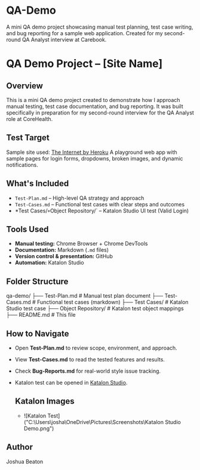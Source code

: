 # QA-Demo
A mini QA demo project showcasing manual test planning, test case writing, and bug reporting for a sample web application. Created for my second-round QA Analyst interview at Carebook.

# QA Demo Project – [Site Name]

## Overview
This is a mini QA demo project created to demonstrate how I approach manual testing, test case documentation, and bug reporting. It was built specifically in preparation for my second-round interview for the QA Analyst role at CoreHealth.

## Test Target
Sample site used: [The Internet by Heroku](https://the-internet.herokuapp.com/)
A playground web app with sample pages for login forms, dropdowns, broken images, and dynamic notifications.

## What's Included
-  `Test-Plan.md` – High-level QA strategy and approach  
-  `Test-Cases.md` – Functional test cases with clear steps and outcomes  
-  *Test Cases/` + `Object Repository/` – Katalon Studio UI test (Valid Login)

## Tools Used
- **Manual testing:** Chrome Browser + Chrome DevTools  
- **Documentation:** Markdown (`.md` files)  
- **Version control & presentation:** GitHub  
- **Automation:** Katalon Studio

## Folder Structure

qa-demo/
├── Test-Plan.md # Manual test plan document
├── Test-Cases.md # Functional test cases (markdown)
├── Test Cases/ # Katalon Studio test case
├── Object Repository/ # Katalon test object mappings
├── README.md # This file

## How to Navigate
- Open **Test-Plan.md** to review scope, environment, and approach.  
- View **Test-Cases.md** to read the tested features and results.  
- Check **Bug-Reports.md** for real-world style issue tracking.  
- Katalon test can be opened in [Katalon Studio](https://katalon.com).

  ## Katalon Images

  - ![Katalon Test]("C:\Users\josha\OneDrive\Pictures\Screenshots\Katalon Studio Demo.png")


## Author
Joshua Beaton
